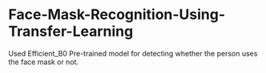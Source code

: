 # Face-Mask-Recognition-Using-Transfer-Learning
Used Efficient_B0 Pre-trained model for detecting whether the person uses the face mask or not.

